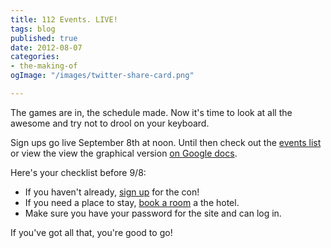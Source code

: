 ```yaml
---
title: 112 Events. LIVE!
tags: blog
published: true
date: 2012-08-07
categories:
- the-making-of
ogImage: "/images/twitter-share-card.png"

---
```

The games are in, the schedule made. Now it's time to look at all the awesome and try not to drool on your keyboard.

Sign ups go live September 8th at noon. Until then check out the [events list](http://www.bigbadcon.com/events/ "Events") or view the view the graphical version [on Google docs](https://docs.google.com/spreadsheet/ccc?key=0AqNVQlE61iI2dEdjSWJLTWlLTWV1aEZSR0Z1cW5xTWc#gid=2 "Graphical Schedule").

Here's your checklist before 9/8:

- If you haven't already, [sign up](http://www.bigbadcon.com/sign-up/ "Sign Up") for the con!
- If you need a place to stay, [book a room](http://www.hilton.com/en/hi/groups/personalized/O/OAKHIHH-BBC-20121005/index.jhtml?WT.mc_id=POG "Book a room at the Hilton. $95/night (con rate).") a the hotel.
- Make sure you have your password for the site and can log in.

If you've got all that, you're good to go!